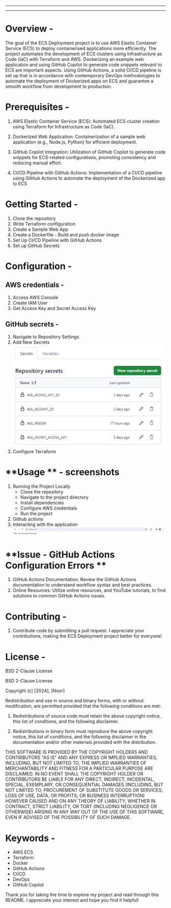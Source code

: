 <!-- **ECS-Deployment**  -->
---
---
# **Overview** -
The goal of the ECS Deployment project is to use AWS Elastic Container Service (ECS) to deploy containerised applications more efficiently. The project automates the development of ECS clusters using Infrastructure as Code (IaC) with Terraform and AWS. Dockerizing an example web application and using GitHub Copilot to generate code snippets relevant to ECS are important aspects. Using GitHub Actions, a solid CI/CD pipeline is set up that is in accordance with contemporary DevOps methodologies to automate the deployment of Dockerized apps on ECS and guarantee a smooth workflow from development to production.

# **Prerequisites** -
1. AWS Elastic Container Service (ECS): Automated ECS cluster creation using Terraform for Infrastructure as Code (IaC).

2. Dockerized Web Application: Containerization of a sample web application (e.g., Node.js, Python) for efficient deployment.

3. GitHub Copilot Integration: Utilization of GitHub Copilot to generate code snippets for ECS-related configurations, promoting consistency and reducing manual effort.

4. CI/CD Pipeline with GitHub Actions: Implementation of a CI/CD pipeline using GitHub Actions to automate the deployment of the Dockerized app to ECS

# **Getting Started** -
1. Clone the repository 
2. Write Terraform configuration
3. Create a Sample Web App
4. Create a Dockerfile - Build and push docker image
5. Set Up CI/CD Pipeline with GitHub Actions
6. Set up GitHub Secrets 


# **Configuration** - 
## **AWS credentials** -
1. Access AWS Console
2. Create IAM User
3. Get Access Key and Secret Access Key

## **GitHub secrets** -
1. Navigate to Repository Settings
2. Add New Secrets
![Alt text](image.png)
3. Configure Terraform
 
# **Usage ** - screenshots
1. Running the Project Locally 
   - Clone the repository
   - Navigate to the project directory
   - Install dependencies
   - Configure AWS credentials
   - Run the project
2. Github actions 
3. Interacting with the application
![Alt text](image-1.png)

# **Issue - GitHub Actions Configuration Errors **
1. GitHub Actions Documentation: Review the GitHub Actions documentation to understand workflow syntax and best practices.
2. Online Resources: Utilize online resources, and YouTube tutorials, to find solutions to common GitHub Actions issues.

# **Contributing** - 
1. Contribute code by submitting a pull request.
I appreciate your contributions, making the ECS Deployment project better for everyone!

# **License** - 
BSD 2-Clause License

BSD 2-Clause License

Copyright (c) [2024], [Noor]

Redistribution and use in source and binary forms, with or without
modification, are permitted provided that the following conditions are met:

1. Redistributions of source code must retain the above copyright notice, this
   list of conditions, and the following disclaimer.

2. Redistributions in binary form must reproduce the above copyright notice,
   this list of conditions, and the following disclaimer in the documentation
   and/or other materials provided with the distribution.

THIS SOFTWARE IS PROVIDED BY THE COPYRIGHT HOLDERS AND CONTRIBUTORS "AS IS"
AND ANY EXPRESS OR IMPLIED WARRANTIES, INCLUDING, BUT NOT LIMITED TO, THE
IMPLIED WARRANTIES OF MERCHANTABILITY AND FITNESS FOR A PARTICULAR PURPOSE ARE
DISCLAIMED. IN NO EVENT SHALL THE COPYRIGHT HOLDER OR CONTRIBUTORS BE LIABLE
FOR ANY DIRECT, INDIRECT, INCIDENTAL, SPECIAL, EXEMPLARY, OR CONSEQUENTIAL
DAMAGES (INCLUDING, BUT NOT LIMITED TO, PROCUREMENT OF SUBSTITUTE GOODS OR
SERVICES; LOSS OF USE, DATA, OR PROFITS; OR BUSINESS INTERRUPTION) HOWEVER
CAUSED AND ON ANY THEORY OF LIABILITY, WHETHER IN CONTRACT, STRICT LIABILITY,
OR TORT (INCLUDING NEGLIGENCE OR OTHERWISE) ARISING IN ANY WAY OUT OF THE USE
OF THIS SOFTWARE, EVEN IF ADVISED OF THE POSSIBILITY OF SUCH DAMAGE.


# Keywords - 
- AWS ECS
- Terraform
- Docker
- GitHub Actions
- CI/CD
- DevOps
- GitHub Copilot

Thank you for taking the time to explore my project and read through this README. I appreciate your interest and hope you find it helpful!